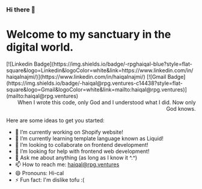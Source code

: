 ### Hi there 👋

<h1>Welcome to my sanctuary in the digital world.</h1> 
[![Linkedin Badge](https://img.shields.io/badge/-rpghaiqal-blue?style=flat-square&logo=Linkedin&logoColor=white&link=https://www.linkedin.com/in/haiqalnajmi/)](https://www.linkedin.com/in/haiqalnajmi/) [![Gmail Badge](https://img.shields.io/badge/-haiqal@rpg.ventures-c14438?style=flat-square&logo=Gmail&logoColor=white&link=mailto:haiqal@rpg.ventures)](mailto:haiqal@rpg.ventures)

<div style="text-align: right">When I wrote this code, only God and I understood what I did. Now only God knows.</div>
<!--
**rpghaiqal/rpghaiqal** is a ✨ _special_ ✨ repository because its `README.md` (this file) appears on your GitHub profile.
-->

Here are some ideas to get you started:

- 🔭 I’m currently working on Shopify website!
- 🌱 I’m currently learning template language known as Liquid!
- 👯 I’m looking to collaborate on frontend development!
- 🤔 I’m looking for help with frontend web development!
- 💬 Ask me about anything (as long as I know it ^.^)
- 📫 How to reach me: haiqal@rpg.ventures
- 😄 Pronouns: Hi-cal
- ⚡ Fun fact: I'm dislike tofu :(

